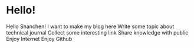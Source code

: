 # Hello!
Hello Shanchen!
I want to make my blog here
Write some topic about technical journal
Collect some interesting link
Share knowledge with public
Enjoy Internet
Enjoy Github
